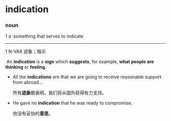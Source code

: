 # indication

### noun

1 a :something that serves to indicate

<hr/>

1 N-VAR 迹象；暗示

​	An **indication** is a **sign** which **suggests**, for example, **what people are thinking** or **feeling**.

* All the **indications** are that we are going to receive reasonable support from abroad...

  所有**迹象**都表明，我们将从国外获得有力支持。

* He gave no **indication** that he was ready to compromise.

  他没有妥协的**意思**。